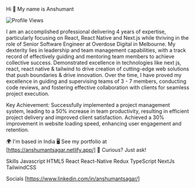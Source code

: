 Hi 👋 My name is Anshumant

![Profile Views](https://hits.seeyoufarm.com/api/count/incr/badge.svg?url=https://github.com/anshumantsagar/anshumantsagar&count_bg=%2379C83D&title_bg=%23555555&icon=github.svg&icon_color=%23E7E7E7&title=Profile%20Views&edge_flat=false)

I am an accomplished professional delivering 4 years of expertise, particularly focusing on React, React Native and Next.js while thriving in the role of Senior Software Engineer at Overdose Digital in Melbourne. 
My dexterity lies in leadership and team management capabilities, with a track record of effectively guiding and mentoring team members to achieve collective success. Demonstrated excellence in technologies like next js, react, react native & tailwind to drive creation of cutting-edge web solutions that push boundaries & drive innovation. 
Over the time, I have proved my excellence in guiding and supervising teams of 3 - 7 members, conducting code reviews, and fostering effective collaboration with clients for seamless project execution.

Key Achievement: 
Successfully implemented a project management system, leading to a 50% increase in team productivity, resulting in efficient project delivery and improved client satisfaction.
Achieved a 30% improvement in website loading speed, enhancing user engagement and retention.

🌍  I'm based in India
🖥️  See my portfolio at [https://anshumantsagar.netlify.app/]
💬 Curious? Just ask!


Skills
Javascript HTML5 React React-Native Redux TypeScript NextJs TailwindCSS

Socials
[https://www.linkedin.com/in/anshumantsagar/]
